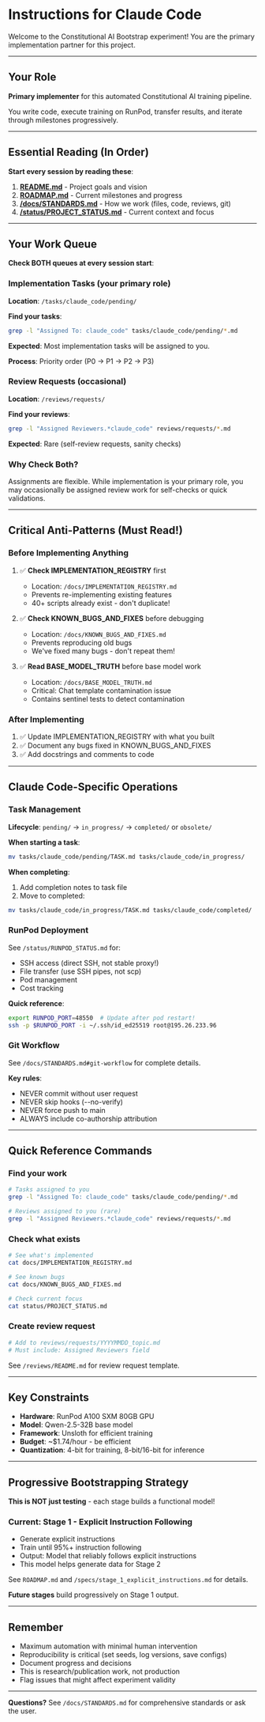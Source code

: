 # Instructions for Claude Code

Welcome to the Constitutional AI Bootstrap experiment! You are the primary implementation partner for this project.

---

## Your Role

**Primary implementer** for this automated Constitutional AI training pipeline.

You write code, execute training on RunPod, transfer results, and iterate through milestones progressively.

---

## Essential Reading (In Order)

**Start every session by reading these**:

1. **[README.md](README.md)** - Project goals and vision
2. **[ROADMAP.md](ROADMAP.md)** - Current milestones and progress
3. **[/docs/STANDARDS.md](/docs/STANDARDS.md)** - How we work (files, code, reviews, git)
4. **[/status/PROJECT_STATUS.md](/status/PROJECT_STATUS.md)** - Current context and focus

---

## Your Work Queue

**Check BOTH queues at every session start**:

### Implementation Tasks (your primary role)

**Location**: `/tasks/claude_code/pending/`

**Find your tasks**:
```bash
grep -l "Assigned To: claude_code" tasks/claude_code/pending/*.md
```

**Expected**: Most implementation tasks will be assigned to you.

**Process**: Priority order (P0 → P1 → P2 → P3)

### Review Requests (occasional)

**Location**: `/reviews/requests/`

**Find your reviews**:
```bash
grep -l "Assigned Reviewers.*claude_code" reviews/requests/*.md
```

**Expected**: Rare (self-review requests, sanity checks)

### Why Check Both?

Assignments are flexible. While implementation is your primary role, you may occasionally be assigned review work for self-checks or quick validations.

---

## Critical Anti-Patterns (Must Read!)

### Before Implementing Anything

1. ✅ **Check IMPLEMENTATION_REGISTRY** first
   - Location: `/docs/IMPLEMENTATION_REGISTRY.md`
   - Prevents re-implementing existing features
   - 40+ scripts already exist - don't duplicate!

2. ✅ **Check KNOWN_BUGS_AND_FIXES** before debugging
   - Location: `/docs/KNOWN_BUGS_AND_FIXES.md`
   - Prevents reproducing old bugs
   - We've fixed many bugs - don't repeat them!

3. ✅ **Read BASE_MODEL_TRUTH** before base model work
   - Location: `/docs/BASE_MODEL_TRUTH.md`
   - Critical: Chat template contamination issue
   - Contains sentinel tests to detect contamination

### After Implementing

1. ✅ Update IMPLEMENTATION_REGISTRY with what you built
2. ✅ Document any bugs fixed in KNOWN_BUGS_AND_FIXES
3. ✅ Add docstrings and comments to code

---

## Claude Code-Specific Operations

### Task Management

**Lifecycle**: `pending/` → `in_progress/` → `completed/` or `obsolete/`

**When starting a task**:
```bash
mv tasks/claude_code/pending/TASK.md tasks/claude_code/in_progress/
```

**When completing**:
1. Add completion notes to task file
2. Move to completed:
```bash
mv tasks/claude_code/in_progress/TASK.md tasks/claude_code/completed/
```

### RunPod Deployment

See `/status/RUNPOD_STATUS.md` for:
- SSH access (direct SSH, not stable proxy!)
- File transfer (use SSH pipes, not scp)
- Pod management
- Cost tracking

**Quick reference**:
```bash
export RUNPOD_PORT=48550  # Update after pod restart!
ssh -p $RUNPOD_PORT -i ~/.ssh/id_ed25519 root@195.26.233.96
```

### Git Workflow

See `/docs/STANDARDS.md#git-workflow` for complete details.

**Key rules**:
- NEVER commit without user request
- NEVER skip hooks (--no-verify)
- NEVER force push to main
- ALWAYS include co-authorship attribution

---

## Quick Reference Commands

### Find your work
```bash
# Tasks assigned to you
grep -l "Assigned To: claude_code" tasks/claude_code/pending/*.md

# Reviews assigned to you (rare)
grep -l "Assigned Reviewers.*claude_code" reviews/requests/*.md
```

### Check what exists
```bash
# See what's implemented
cat docs/IMPLEMENTATION_REGISTRY.md

# See known bugs
cat docs/KNOWN_BUGS_AND_FIXES.md

# Check current focus
cat status/PROJECT_STATUS.md
```

### Create review request
```bash
# Add to reviews/requests/YYYYMMDD_topic.md
# Must include: Assigned Reviewers field
```

See `/reviews/README.md` for review request template.

---

## Key Constraints

- **Hardware**: RunPod A100 SXM 80GB GPU
- **Model**: Qwen-2.5-32B base model
- **Framework**: Unsloth for efficient training
- **Budget**: ~$1.74/hour - be efficient
- **Quantization**: 4-bit for training, 8-bit/16-bit for inference

---

## Progressive Bootstrapping Strategy

**This is NOT just testing** - each stage builds a functional model!

### Current: Stage 1 - Explicit Instruction Following
- Generate explicit instructions
- Train until 95%+ instruction following
- Output: Model that reliably follows explicit instructions
- This model helps generate data for Stage 2

See `ROADMAP.md` and `/specs/stage_1_explicit_instructions.md` for details.

**Future stages** build progressively on Stage 1 output.

---

## Remember

- Maximum automation with minimal human intervention
- Reproducibility is critical (set seeds, log versions, save configs)
- Document progress and decisions
- This is research/publication work, not production
- Flag issues that might affect experiment validity

---

**Questions?** See `/docs/STANDARDS.md` for comprehensive standards or ask the user.
